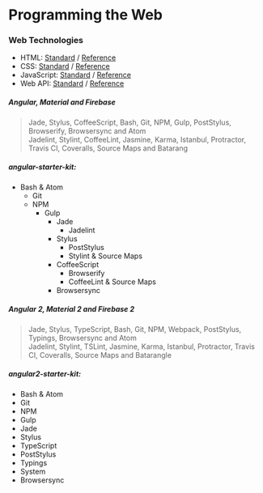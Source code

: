 # Programming the Web

### Web Technologies
* HTML: [Standard](https://www.w3.org/TR/html51/) / [Reference](https://developer.mozilla.org/en-US/docs/Web/HTML/Reference)
* CSS: [Standard](https://www.w3.org/Style/CSS/current-work) / [Reference](https://developer.mozilla.org/en-US/docs/Web/CSS/Reference)
* JavaScript: [Standard](http://www.ecma-international.org/ecma-262/6.0/) / [Reference](https://developer.mozilla.org/en-US/docs/Web/JavaScript/Reference)
* Web API: [Standard](https://www.w3.org/TR/#tr_Javascript_APIs) / [Reference](https://github.com/Shyam-Chen/Web-Cheat-Sheet/blob/master/Web-API-Reference.md)

##### Angular, Material and Firebase
> Jade, Stylus, CoffeeScript, Bash, Git, NPM, Gulp, PostStylus, Browserify, Browsersync and Atom<br>
> Jadelint, Stylint, CoffeeLint, Jasmine, Karma, Istanbul, Protractor, Travis CI, Coveralls, Source Maps and Batarang

##### angular-starter-kit:
* Bash & Atom
  * Git
  * NPM
    * Gulp
      * Jade
        * Jadelint
      * Stylus
        * PostStylus
        * Stylint & Source Maps
      * CoffeeScript
        * Browserify
        * CoffeeLint & Source Maps
      * Browsersync

##### Angular 2, Material 2 and Firebase 2
> Jade, Stylus, TypeScript, Bash, Git, NPM, Webpack, PostStylus, Typings, Browsersync and Atom<br>
> Jadelint, Stylint, TSLint, Jasmine, Karma, Istanbul, Protractor, Travis CI, Coveralls, Source Maps and Batarangle

##### angular2-starter-kit:
* Bash & Atom
* Git
* NPM
* Gulp
* Jade
* Stylus
* TypeScript
* PostStylus
* Typings
* System
* Browsersync
